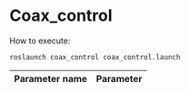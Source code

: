 # Coax_control

How to execute:

```
roslaunch coax_control coax_control.launch
```

|Parameter name|Parameter |
|:---:|:---:|


